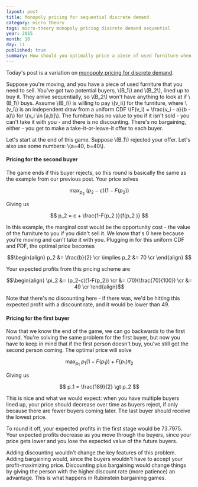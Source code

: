 ```yaml
---
layout: post
title: Monopoly pricing for sequential discrete demand
category: micro theory
tags: micro-theory monopoly pricing discrete demand sequential
year: 2015
month: 10
day: 11
published: true
summary: How should you optimally price a piece of used furniture when you're moving and have two buyers lined up?
---
```


Today's post is a variation on [monopoly pricing for discrete demand](http://akhilrao.github.io/micro%20theory/2015/10/04/monopoly-pricing-discrete-demand/).

Suppose you're moving, and you have a piece of used furniture that you need to sell. You've got two potential buyers, \\(B_1\\) and \\(B_2\\), lined up to buy it. They arrive sequentially, so \\(B_2\\) won't have anything to look at if \\(B_1\\) buys. Assume \\(B_i\\) is willing to pay \\(v_i\\) for the furniture, where \\(v_i\\) is an independent draw from a uniform CDF \\(F(v_i) = \frac{v_i - a}{b - a}\\) for \\(v_i \in [a,b]\\). The furniture has no value to you if it isn't sold - you can't take it with you - and there is no discounting. There's no bargaining, either - you get to make a take-it-or-leave-it offer to each buyer.

Let's start at the end of this game. Suppose \\(B_1\\) rejected your offer. Let's also use some numbers: \\(a=40, b\=40\\).

#### Pricing for the second buyer

The game ends if this buyer rejects, so this round is basically the same as the example from our previous post. Your price solves

$$ \max_{p_2} ~ (p_2-c)(1-F(p_2)) $$

Giving us

$$ p_2 = c + \frac{1-F(p_2 )}{f(p_2 )} $$

In this example, the marginal cost would be the opportunity cost - the value of the furniture to you if you didn't sell it. We know that's 0 here because you're moving and can't take it with you. Plugging in for this uniform CDF and PDF, the optimal price becomes

$$\begin{align}
 p_2 &= \frac{b}{2} \cr
\implies p_2 &= 70 \cr
\end{align} $$

Your expected profits from this pricing scheme are

$$\begin{align}
\pi_2 &= (p_2-c)(1-F(p_2)) \cr
&= (70)(\frac{70}{100}) \cr
&= 49 \cr 
\end{align}$$

Note that there's no discounting here - if there was, we'd be hitting this expected profit with a discount rate, and it would be lower than 49.

#### Pricing for the first buyer

Now that we know the end of the game, we can go backwards to the first round. You're solving the same problem for the first buyer, but now you have to keep in mind that if the first person doesn't buy, you've still got the second person coming. The optimal price will solve

$$ \max_{p_1} ~ p_1(1-F(p_1)) + F(p_1) \pi_2 $$

Giving us

$$ p_1 = \frac{189}{2} \gt p_2 $$

This is nice and what we would expect: when you have multiple buyers lined up, your price should decrease over time as buyers reject, if only because there are fewer buyers coming later. The last buyer should receive the lowest price.

To round it off, your expected profits in the first stage would be 73.7975. Your expected profits decrease as you move through the buyers, since your price gets lower and you lose the expected value of the future buyers.

Adding discounting wouldn't change the key features of this problem. Adding bargaining would, since the buyers wouldn't have to accept your profit-maximizing price. Discounting plus bargaining would change things by giving the person with the higher discount rate (more patience) an advantage. This is what happens in Rubinstein bargaining games.
